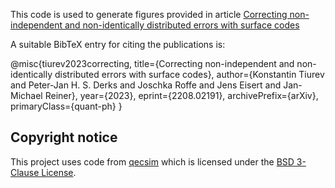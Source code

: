 This code is used to generate figures provided in article [Correcting non-independent and non-identically distributed errors with surface codes](https://doi.org/10.48550/arXiv.2208.02191)

A suitable BibTeX entry for citing the publications is:

@misc{tiurev2023correcting,
      title={Correcting non-independent and non-identically distributed errors with surface codes}, 
      author={Konstantin Tiurev and Peter-Jan H. S. Derks and Joschka Roffe and Jens Eisert and Jan-Michael Reiner},
      year={2023},
      eprint={2208.02191},
      archivePrefix={arXiv},
      primaryClass={quant-ph}
}

Copyright notice
----------------

This project uses code from [qecsim](https://github.com/qecsim) which is licensed under the [BSD 3-Clause License](https://github.com/qecsim/qecsim/blob/master/LICENSE).



